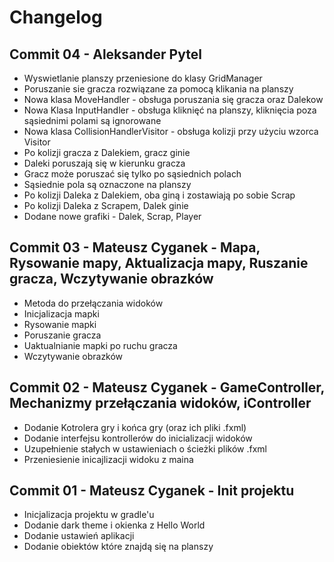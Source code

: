 # Changelog

## Commit 04 - Aleksander Pytel

- Wyswietlanie planszy przeniesione do klasy GridManager
- Poruszanie sie gracza rozwiązane za pomocą klikania na planszy
- Nowa klasa MoveHandler - obsługa poruszania się gracza oraz Dalekow
- Nowa Klasa InputHandler - obsługa kliknięć na planszy, 
     kliknięcia poza sąsiednimi polami są ignorowane
- Nowa klasa CollisionHandlerVisitor - obsługa kolizji przy użyciu wzorca Visitor
- Po kolizji gracza z Dalekiem, gracz ginie
- Daleki poruszają się w kierunku gracza
- Gracz może poruszać się tylko po sąsiednich polach
- Sąsiednie pola są oznaczone na planszy
- Po kolizji Daleka z Dalekiem, oba giną i zostawiają po sobie Scrap
- Po kolizji Daleka z Scrapem, Dalek ginie
- Dodane nowe grafiki - Dalek, Scrap, Player

## Commit 03 - Mateusz Cyganek - Mapa, Rysowanie mapy, Aktualizacja mapy, Ruszanie gracza, Wczytywanie obrazków

-   Metoda do przełączania widoków
-   Inicjalizacja mapki
-   Rysowanie mapki
-   Poruszanie gracza
-   Uaktualnianie mapki po ruchu gracza
-   Wczytywanie obrazków

## Commit 02 - Mateusz Cyganek - GameController, Mechanizmy przełączania widoków, iController

-   Dodanie Kotrolera gry i końca gry (oraz ich pliki .fxml)
-   Dodanie interfejsu kontrollerów do inicializacji widoków
-   Uzupełnienie stałych w ustawieniach o ścieżki plików .fxml
-   Przeniesienie inicajlizacji widoku z maina

## Commit 01 - Mateusz Cyganek - Init projektu

-   Inicjalizacja projektu w gradle'u
-   Dodanie dark theme i okienka z Hello World
-   Dodanie ustawień aplikacji
-   Dodanie obiektów które znajdą się na planszy
